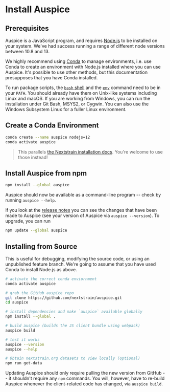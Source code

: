 # Install Auspice
<!-- WARNING -->
<!-- Do not edit this file from within the docs.nextstrain.org repository. -->
<!-- It is fetched from another repository to be included in the docs.nextstrain.org build. -->
<!-- So, if you edit it after it is fetched into docs.nextstrain.org, your changes will be lost. -->
<!-- Instead, edit this file in its own repository and commit your changes there. -->
<!-- For more details on this (temporary) implementation, see https://github.com/nextstrain/docs.nextstrain.org#fetching-of-documents-from-other-repositories -->
<!-- This file is located at (fetched from): https://github.com/nextstrain/auspice/blob/master/docs/introduction/install.md -->
<!-- WARNING -->
<!-- WARNING -->
<!-- WARNING -->

## Prerequisites
Auspice is a JavaScript program, and requires [Node.js](https://nodejs.org/) to be installed on your system.
We've had success running a range of different node versions between 10.8 and 13.

We highly recommend using [Conda](https://conda.io/docs/) to manage environments, i.e. use Conda to create an environment with Node.js installed where you can use Auspice.
It's possible to use other methods, but this documentation presupposes that you have Conda installed.

To run package scripts, the [`bash` shell](https://en.wikipedia.org/wiki/Bash_(Unix_shell)) and the [`env`](https://en.wikipedia.org/wiki/Env) command need to be in your `PATH`.
You should already have them on Unix-like systems including Linux and macOS.
If you are working from Windows, you can run the installation under Git Bash, MSYS2, or Cygwin.
You can also use the Windows Subsystem Linux for a fuller Linux environment.

## Create a Conda Environment
```bash
conda create --name auspice nodejs=12
conda activate auspice
```

> This parallels [the Nextstrain installation docs](https://nextstrain.org/docs/getting-started/local-installation#install-augur--auspice-with-conda-recommended).
You're welcome to use those instead!

## Install Auspice from npm


```bash
npm install --global auspice
```
Auspice should now be available as a command-line program -- check by running `auspice --help`.

If you look at the [release notes](https://docs.nextstrain.org/projects/auspice/en/stable/releases/changelog.html) you can see the changes that have been made to Auspice (see your version of Auspice via `auspice --version`).
To upgrade, you can run

```bash
npm update --global auspice
```

## Installing from Source


This is useful for debugging, modifying the source code, or using an unpublished feature branch.
We're going to assume that you have used Conda to install Node.js as above.

```bash
# activate the correct conda enviornment
conda activate auspice

# grab the GitHub auspice repo
git clone https://github.com/nextstrain/auspice.git
cd auspice

# install dependencies and make `auspice` available globally
npm install --global .

# build auspice (builds the JS client bundle using webpack)
auspice build

# test it works
auspice --version
auspice --help

# Obtain nextstrain.org datasets to view locally (optional)
npm run get-data
```

Updating Auspice should only require pulling the new version from GitHub -- it shouldn't require any `npm` commands.
You will, however, have to re-build Auspice whenever the client-related code has changed, via `auspice build`.

